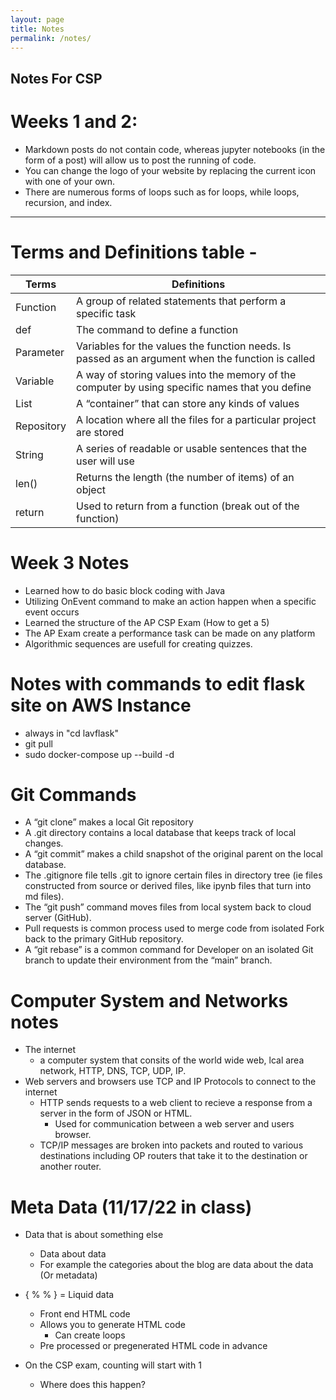 ```yaml
---
layout: page
title: Notes
permalink: /notes/
---
```

 
## Notes For CSP

# Weeks 1 and 2:
- Markdown posts do not contain code, whereas jupyter notebooks (in the form of a post) will allow us to post the running of code.
- You can change the logo of your website by replacing the current icon with one of your own.
- There are numerous forms of loops such as for loops, while loops, recursion, and index.

---

# Terms and Definitions table -

| Terms | Definitions |
|-|-|
| Function | A group of related statements that perform a specific task |
| def | The command to define a function |
| Parameter| Variables for the values the function needs. Is passed as an argument when the function is called |
| Variable | A way of storing values into the memory of the computer by using specific names that you define |
| List |  A “container” that can store any kinds of values |
| Repository | A location where all the files for a particular project are stored |
| String | A series of readable or usable sentences that the user will use | 
| len() | Returns the length (the number of items) of an object |
| return | Used to return from a function (break out of the function) |


# Week 3 Notes
- Learned how to do basic block coding with Java
- Utilizing OnEvent command to make an action happen when a specific event occurs
- Learned the structure of the AP CSP Exam (How to get a 5)
- The AP Exam create a performance task can be made on any platform
- Algorithmic sequences are usefull for creating quizzes.

# Notes with commands to edit flask site on AWS Instance
- always in "cd lavflask" 
- git pull
- sudo docker-compose up --build -d 

# Git Commands
- A “git clone” makes a local Git repository 
- A .git directory contains a local database that keeps track of local changes.
- A “git commit” makes a child snapshot of the original parent on the local database.
- The .gitignore file tells .git to ignore certain files in directory tree (ie files constructed from source or derived files, like ipynb files that turn into md files).
- The “git push” command moves files from local system back to cloud server (GitHub).
- Pull requests is common process used to merge code from isolated Fork back to the primary GitHub repository.
- A “git rebase” is a common command for Developer on an isolated Git branch to update their environment from the “main” branch.

# Computer System and Networks notes
- The internet
    - a computer system that consits of the world wide web, lcal area network, HTTP, DNS, TCP, UDP, IP.
- Web servers and browsers use TCP and IP Protocols to connect to the internet
    - HTTP sends requests to a web client to recieve a response from a server in the form of JSON or HTML. 
        - Used for communication between a web server and users browser.
    - TCP/IP messages are broken into packets and routed to various destinations including OP routers that take it to the destination or another router.

# Meta Data (11/17/22 in class)
- Data that is about something else
    - Data about data
    - For example the categories about the blog are data about the data (Or metadata)

- {     %       %      } = Liquid data
    - Front end HTML code
    - Allows you to generate HTML code
        - Can create loops
    - Pre processed or pregenerated HTML code in advance 

- On the CSP exam, counting will start with 1
    - Where does this happen?



